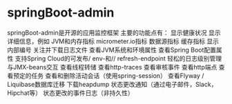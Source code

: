 # springBoot-admin
springBoot-admin是开源的应用监控框架
主要的功能点有：
显示健康状况
显示详细信息，例如
JVM和内存指标
micrometer.io指标
数据源指标
缓存指标
显示内部编号
关注并下载日志文件
查看JVM系统和环境属性
查看Spring Boot配置属性
支持Spring Cloud的可发布/ env-和// refresh-endpoint
轻松的日志级别管理
与JMX-beans交互
查看线程转储
查看http-traces
查看审核事件
查看http端点
查看预定的任务
查看和删除活动会话（使用spring-session）
查看Flyway / Liquibase数据库迁移
下载heapdump
状态更改通知（通过电子邮件，Slack，Hipchat等）
状态更改的事件日志（非持久性）
